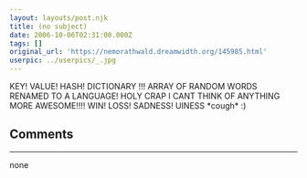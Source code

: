 ```yaml
---
layout: layouts/post.njk
title: (no subject)
date: 2006-10-06T02:31:00.000Z
tags: []
original_url: 'https://nemorathwald.dreamwidth.org/145985.html'
userpic: ../userpics/_.jpg
---
```

KEY! VALUE! HASH! DICTIONARY !!! ARRAY OF RANDOM WORDS RENAMED TO A LANGUAGE! HOLY CRAP I CANT THINK OF ANYTHING MORE AWESOME!!!! WIN! LOSS! SADNESS! UINESS \*cough\* :)

## Comments

---

none
